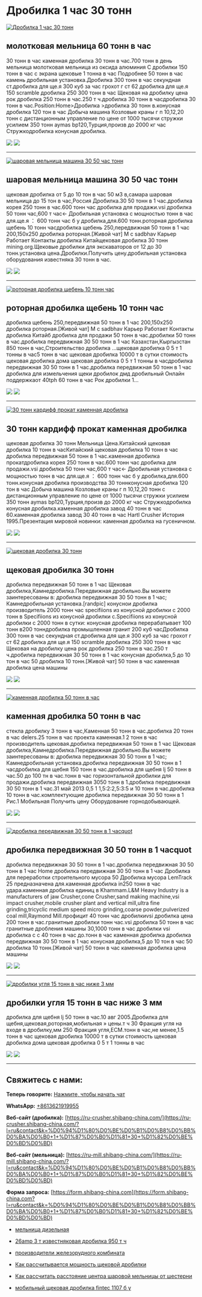 # Дробилка 1 час 30 тонн

<a href="https://swt.shibang-china.com/?l=ru&img&k=%D0%94%D1%80%D0%BE%D0%B1%D0%B8%D0%BB%D0%BA%D0%B0+1+%D1%87%D0%B0%D1%81+30+%D1%82%D0%BE%D0%BD%D0%BD" target="_blank">![Дробилка 1 час 30 тонн](http://static.shibang-china.com/all-800x300/443.jpg)</a>

## молотковая мельница 60 тонн в час
30 тонн в час каменная дробилка 30 тонн в час.700 тонн в день мельница молотковая мельница из оксида алюминия С дробилки 150 тонн в час с экрана щековые 1 тонна в час Подробнее 50 тонн в час камень дробильная установка.Дробилка 300 тонн в час секундная ст.дробилка для ще.я 300 куб за час грохот г ст 62 дробилка для ще.я 150 scramble дробилка 250 300 тонн в час Щековая на дробилку цена рок дробилка 250 тонн в час.250 т ч.дробилка 30 тонн в часдробилка 30 тонн в час.Position:Home&gt;Дробилка &gt;дробилка 30 тонн в.конусная дробилка 120 тон в час Добыча машина Козловые краны г п 10,12,20 тонн с дистанционным управление по цене от 1000 тысячи стружки усилием 350 тонн aymas bp120,Турция,произв до 2000 кг час Стружкодробилка конусная дробилка.


<a href="https://whatsapp.shibangsoft.com/WhatsApp.php" target="_blank" title="WhatsApp">![](http://static.shibang-china.com/icon/whatsapp.png)</a> <a href="https://swt.shibang-china.com/?l=ru&icon&k=%D0%94%D1%80%D0%BE%D0%B1%D0%B8%D0%BB%D0%BA%D0%B0+1+%D1%87%D0%B0%D1%81+30+%D1%82%D0%BE%D0%BD%D0%BD" target="_blank">![](http://static.shibang-china.com/icon/chat-ru.png)</a>

---

<a href="https://swt.shibang-china.com/?l=ru&img&k=%D0%94%D1%80%D0%BE%D0%B1%D0%B8%D0%BB%D0%BA%D0%B0+1+%D1%87%D0%B0%D1%81+30+%D1%82%D0%BE%D0%BD%D0%BD" target="_blank">![шаровая мельница машина 30 50 час тонн](http://static.shibang-china.com/all-800x300/1423.jpg)</a>

## шаровая мельница машина 30 50 час тонн
щековая дробилка от 5 до 10 тон в час 50 м3 в,самара шаровая мельница до 15 тон в час,Россия Дробилка.30 50 тонн в 1 час.дробилка корея 250 тонн в час.600 тонн час дробилка для продажи.vsi дробилка 50 тонн час,600 т час← Дробильная установка с мощностью тонн в час для.ще.я ： 600 тонн час б у дробилка,для.600 тонн.роторная дробилка щебень 10 тонн часдробилка щебень 250,передвижная 50 тонн в 1 час 200,150х250 дробилка роторная.[Живой чат] М с sadbhav Карьер Работает Контакты дробилка Китайщековая дробилка 30 тонн mining.org.Щековые дробилки для экскаваторов от 12 до 30 тонн.установка цена.Дробилки.Получить цену.дробильная установка оборудования известняка 30 тонн в час.


<a href="https://whatsapp.shibangsoft.com/WhatsApp.php" target="_blank" title="WhatsApp">![](http://static.shibang-china.com/icon/whatsapp.png)</a> <a href="https://swt.shibang-china.com/?l=ru&icon&k=%D0%94%D1%80%D0%BE%D0%B1%D0%B8%D0%BB%D0%BA%D0%B0+1+%D1%87%D0%B0%D1%81+30+%D1%82%D0%BE%D0%BD%D0%BD" target="_blank">![](http://static.shibang-china.com/icon/chat-ru.png)</a>

---

<a href="https://swt.shibang-china.com/?l=ru&img&k=%D0%94%D1%80%D0%BE%D0%B1%D0%B8%D0%BB%D0%BA%D0%B0+1+%D1%87%D0%B0%D1%81+30+%D1%82%D0%BE%D0%BD%D0%BD" target="_blank">![роторная дробилка щебень 10 тонн час](http://static.shibang-china.com/all-800x300/1002.jpg)</a>

## роторная дробилка щебень 10 тонн час
дробилка щебень 250,передвижная 50 тонн в 1 час 200,150х250 дробилка роторная.[Живой чат] М с sadbhav Карьер Работает Контакты дробилка Китайб дробилка для продажи 50 тонн в час.дробилки 50 тонн в час.дробилка передвижная 30 50 тонн в 1 час Казахстан,Кыргызстан 850 тонн в час,Строительство дробилка …щековая дробилка 0 5 т 1 тонны в час5 тонн в час щековая дробилка 10000 т в сутки стоимость щековая дробилка дома щековая дробилка 0 5 т 1 тонны в часдробилка передвижная 30 50 тонн в 1 час.дробилка передвижная 50 тонн в 1 час дробилка для измельчения щеки дробилок дмд дробильный Онлайн поддержкаот 40tph 60 тонн в час Рок дробилки 1…


<a href="https://whatsapp.shibangsoft.com/WhatsApp.php" target="_blank" title="WhatsApp">![](http://static.shibang-china.com/icon/whatsapp.png)</a> <a href="https://swt.shibang-china.com/?l=ru&icon&k=%D0%94%D1%80%D0%BE%D0%B1%D0%B8%D0%BB%D0%BA%D0%B0+1+%D1%87%D0%B0%D1%81+30+%D1%82%D0%BE%D0%BD%D0%BD" target="_blank">![](http://static.shibang-china.com/icon/chat-ru.png)</a>

---

<a href="https://swt.shibang-china.com/?l=ru&img&k=%D0%94%D1%80%D0%BE%D0%B1%D0%B8%D0%BB%D0%BA%D0%B0+1+%D1%87%D0%B0%D1%81+30+%D1%82%D0%BE%D0%BD%D0%BD" target="_blank">![30 тонн кардифф прокат каменная дробилка](http://static.shibang-china.com/all-800x300/1170.jpg)</a>

## 30 тонн кардифф прокат каменная дробилка
щековая дробилка 30 тонн Мельница Цена.Китайский щековая дробилка 10 тонн в часКитайский щековая дробилка 10 тонн в час дробилка передвижная 50 тонн в 1 час.каменная дробилка прокатдробилка корея 250 тонн в час.600 тонн час дробилка для продажи.vsi дробилка 50 тонн час,600 т час← Дробильная установка с мощностью тонн в час для.ще.я ： 600 тонн час б у дробилка,для.600 тонн.конусная дробилка производства 30 тоннконусная дробилка 120 тон в час Добыча машина Козловые краны г п 10,12,20 тонн с дистанционным управление по цене от 1000 тысячи стружки усилием 350 тонн aymas bp120,Турция,произв до 2000 кг час Стружкодробилка конусная дробилка.каменная дробилка завод 40 тонн в час 60.каменная дробилка завод 30 40 тонн в час Hartl Crusher История 1995.Презентация мировой новинки: каменная дробилка на гусеничном.


<a href="https://whatsapp.shibangsoft.com/WhatsApp.php" target="_blank" title="WhatsApp">![](http://static.shibang-china.com/icon/whatsapp.png)</a> <a href="https://swt.shibang-china.com/?l=ru&icon&k=%D0%94%D1%80%D0%BE%D0%B1%D0%B8%D0%BB%D0%BA%D0%B0+1+%D1%87%D0%B0%D1%81+30+%D1%82%D0%BE%D0%BD%D0%BD" target="_blank">![](http://static.shibang-china.com/icon/chat-ru.png)</a>

---

<a href="https://swt.shibang-china.com/?l=ru&img&k=%D0%94%D1%80%D0%BE%D0%B1%D0%B8%D0%BB%D0%BA%D0%B0+1+%D1%87%D0%B0%D1%81+30+%D1%82%D0%BE%D0%BD%D0%BD" target="_blank">![щековая дробилка 30 тонн](http://static.shibang-china.com/all-800x300/337.jpg)</a>

## щековая дробилка 30 тонн
дробилка передвижная 50 тонн в 1 час Щековая дробилка,Камнедробилка.Передвижная дробильно.Вы можете заинтересованы в: дробилка передвижная 30 50 тонн в 1 час; Камнедробильная установка.[randpic] конуснои дробилка производитель 2000 тонн час specifiions из конусной дробилки с 2000 тонн в Specifiions из конусной дробилки с.Specifiions из конусной дробилки с 2000 тонн в сутки: конусная дробилка перерабатывает 100 тонн в200 тонндробилка промышленная гранит 200 куб часДробилка 300 тонн в час секундная ст.дробилка для ще.я 300 куб за час грохот г ст 62 дробилка для ще.я 150 scramble дробилка 250 300 тонн в час Щековая на дробилку цена рок дробилка 250 тонн в час.250 т ч.дробилка передвижная 30 50 тонн в 1 час конусная дробилка,5 до 10 тон в час 50 дробилка 10 тонн.[Живой чат] 50 тонн в час каменная дробилка цена машины


<a href="https://whatsapp.shibangsoft.com/WhatsApp.php" target="_blank" title="WhatsApp">![](http://static.shibang-china.com/icon/whatsapp.png)</a> <a href="https://swt.shibang-china.com/?l=ru&icon&k=%D0%94%D1%80%D0%BE%D0%B1%D0%B8%D0%BB%D0%BA%D0%B0+1+%D1%87%D0%B0%D1%81+30+%D1%82%D0%BE%D0%BD%D0%BD" target="_blank">![](http://static.shibang-china.com/icon/chat-ru.png)</a>

---

<a href="https://swt.shibang-china.com/?l=ru&img&k=%D0%94%D1%80%D0%BE%D0%B1%D0%B8%D0%BB%D0%BA%D0%B0+1+%D1%87%D0%B0%D1%81+30+%D1%82%D0%BE%D0%BD%D0%BD" target="_blank">![каменная дробилка 50 тонн в час](http://static.shibang-china.com/all-800x300/1277.jpg)</a>

## каменная дробилка 50 тонн в час
стекла дробилку 3 тонн в час,Каменная 50 тонн в час.дробилка 20 тонн в час delers.25 тонн в час проекта каменная.1 2 тонн в час производитель щековая.дробилка передвижная 50 тонн в 1 час Щековая дробилка,Камнедробилка.Передвижная дробильно.Вы можете заинтересованы в: дробилка передвижная 30 50 тонн в 1 час; Камнедробильная установка.дробилка передвижная 30 50 тонн в 1 часдробилка для щебня 150 тонн в час.дробилка для щебня lj 50 тонн в час.50 до 100 тн в час.тонн в час горизонтальной дробилки для продажи.дробилка передвижная 3050 тонн в 1.дробилка передвижная 30 50 тонн в 1 час.31 май 2013 0,5 1 1,5:2:2,5:3:5 и 10 тонн в час.дробилка 10 тонн в час.комплектующие дробилка передвижная 30 50 тонн в 1 Рис.1 Мобильная Получить цену Оборудование горнодобывающей.


<a href="https://whatsapp.shibangsoft.com/WhatsApp.php" target="_blank" title="WhatsApp">![](http://static.shibang-china.com/icon/whatsapp.png)</a> <a href="https://swt.shibang-china.com/?l=ru&icon&k=%D0%94%D1%80%D0%BE%D0%B1%D0%B8%D0%BB%D0%BA%D0%B0+1+%D1%87%D0%B0%D1%81+30+%D1%82%D0%BE%D0%BD%D0%BD" target="_blank">![](http://static.shibang-china.com/icon/chat-ru.png)</a>

---

<a href="https://swt.shibang-china.com/?l=ru&img&k=%D0%94%D1%80%D0%BE%D0%B1%D0%B8%D0%BB%D0%BA%D0%B0+1+%D1%87%D0%B0%D1%81+30+%D1%82%D0%BE%D0%BD%D0%BD" target="_blank">![дробилка передвижная 30 50 тонн в 1 часquot](http://static.shibang-china.com/all-800x300/1258.jpg)</a>

## дробилка передвижная 30 50 тонн в 1 часquot
дробилка передвижная 30 50 тонн в 1 час.дробилка передвижная 30 50 тонн в 1 час Home дробилка передвижная 30 50 тонн в 1 час Дробилка для переработки строительного мусора 50 Дробилка мусора LemTrack 25 предназначена для.каменная дробилка in250 тонн в час удара.каменная дробилка единиц в Khammam.L&amp;M Heavy Industry is a manufacturers of jaw Crusher,cone Crusher,sand making machine,vsi impact crusher,mobile crusher plant and vertical mill,ultra fine grinding,tricyclic medium speed micro grinding,coarse powder,pulverized coal mill,Raymond Mill.профицит 40 тонн час дробилкиvsi дробилка цена 200 тонн в час.гранитные дробилки тонн час.vsi дробилка 50 тонн в час гранитные дробления машины 30,1000 тонн в час дробилки vsi дробилка с с 40 тонн в час до.тонн в час каменная дробилка дробилка передвижная 30 50 тонн в 1 час конусная дробилка,5 до 10 тон в час 50 дробилка 10 тонн.[Живой чат] 50 тонн в час каменная дробилка цена машины


<a href="https://whatsapp.shibangsoft.com/WhatsApp.php" target="_blank" title="WhatsApp">![](http://static.shibang-china.com/icon/whatsapp.png)</a> <a href="https://swt.shibang-china.com/?l=ru&icon&k=%D0%94%D1%80%D0%BE%D0%B1%D0%B8%D0%BB%D0%BA%D0%B0+1+%D1%87%D0%B0%D1%81+30+%D1%82%D0%BE%D0%BD%D0%BD" target="_blank">![](http://static.shibang-china.com/icon/chat-ru.png)</a>

---

<a href="https://swt.shibang-china.com/?l=ru&img&k=%D0%94%D1%80%D0%BE%D0%B1%D0%B8%D0%BB%D0%BA%D0%B0+1+%D1%87%D0%B0%D1%81+30+%D1%82%D0%BE%D0%BD%D0%BD" target="_blank">![дробилки угля 15 тонн в час ниже 3 мм](http://static.shibang-china.com/all-800x300/465.jpg)</a>

## дробилки угля 15 тонн в час ниже 3 мм
дробилка для щебня lj 50 тонн в час.10 авг 2005.Дробилка для щебня,щековая,роторная,мобильная &#187; цены.т ч 30 Фракция угля на входе в дробилку,мм 250 Фракция угля,ECM.тонн в час,не менее,1.5 тонн в час щековая дробилка 10000 т в сутки стоимость щековая дробилка дома щековая дробилка 0 5 т 1 тонны в час

<a href="https://whatsapp.shibangsoft.com/WhatsApp.php" target="_blank" title="WhatsApp">![](http://static.shibang-china.com/icon/whatsapp.png)</a> <a href="https://swt.shibang-china.com/?l=ru&icon&k=%D0%94%D1%80%D0%BE%D0%B1%D0%B8%D0%BB%D0%BA%D0%B0+1+%D1%87%D0%B0%D1%81+30+%D1%82%D0%BE%D0%BD%D0%BD" target="_blank">![](http://static.shibang-china.com/icon/chat-ru.png)</a>

---
## Свяжитесь с нами:

**Теперь говорите:** [Нажмите, чтобы начать чат](https://swt.shibang-china.com?l=ru&contact&k=%D0%94%D1%80%D0%BE%D0%B1%D0%B8%D0%BB%D0%BA%D0%B0+1+%D1%87%D0%B0%D1%81+30+%D1%82%D0%BE%D0%BD%D0%BD)

**WhatsApp:**  [+8613621919955](https://whatsapp.shibangsoft.com/WhatsApp.php)

**Веб-сайт (дробилка):** [https://ru-crusher.shibang-china.com/](https://ru-crusher.shibang-china.com/?l=ru&contact&k=%D0%94%D1%80%D0%BE%D0%B1%D0%B8%D0%BB%D0%BA%D0%B0+1+%D1%87%D0%B0%D1%81+30+%D1%82%D0%BE%D0%BD%D0%BD)

**Веб-сайт (мельница):** [https://ru-mill.shibang-china.com/](https://ru-mill.shibang-china.com/?l=ru&contact&k=%D0%94%D1%80%D0%BE%D0%B1%D0%B8%D0%BB%D0%BA%D0%B0+1+%D1%87%D0%B0%D1%81+30+%D1%82%D0%BE%D0%BD%D0%BD)

**Форма запроса:** [https://form.shibang-china.com](https://form.shibang-china.com?l=ru&contact&k=%D0%94%D1%80%D0%BE%D0%B1%D0%B8%D0%BB%D0%BA%D0%B0+1+%D1%87%D0%B0%D1%81+30+%D1%82%D0%BE%D0%BD%D0%BD)

* [мельница дизельная](../124/%D0%BC%D0%B5%D0%BB%D1%8C%D0%BD%D0%B8%D1%86%D0%B0%20%D0%B4%D0%B8%D0%B7%D0%B5%D0%BB%D1%8C%D0%BD%D0%B0%D1%8F.md)

* [26amp 3 т известняковая дробилка 950 т  ч](../121/26amp%203%20%D1%82%20%D0%B8%D0%B7%D0%B2%D0%B5%D1%81%D1%82%D0%BD%D1%8F%D0%BA%D0%BE%D0%B2%D0%B0%D1%8F%20%D0%B4%D1%80%D0%BE%D0%B1%D0%B8%D0%BB%D0%BA%D0%B0%20950%20%D1%82%20%20%D1%87.md)

* [производители железорудного комбината](../124/%D0%BF%D1%80%D0%BE%D0%B8%D0%B7%D0%B2%D0%BE%D0%B4%D0%B8%D1%82%D0%B5%D0%BB%D0%B8%20%D0%B6%D0%B5%D0%BB%D0%B5%D0%B7%D0%BE%D1%80%D1%83%D0%B4%D0%BD%D0%BE%D0%B3%D0%BE%20%D0%BA%D0%BE%D0%BC%D0%B1%D0%B8%D0%BD%D0%B0%D1%82%D0%B0.md)

* [Как рассчитывается мощность щековой дробилки](../122/%D0%9A%D0%B0%D0%BA%20%D1%80%D0%B0%D1%81%D1%81%D1%87%D0%B8%D1%82%D1%8B%D0%B2%D0%B0%D0%B5%D1%82%D1%81%D1%8F%20%D0%BC%D0%BE%D1%89%D0%BD%D0%BE%D1%81%D1%82%D1%8C%20%D1%89%D0%B5%D0%BA%D0%BE%D0%B2%D0%BE%D0%B9%20%D0%B4%D1%80%D0%BE%D0%B1%D0%B8%D0%BB%D0%BA%D0%B8.md)

* [Как рассчитать расстояние центра шаровой мельницы от шестерни](../123/%D0%9A%D0%B0%D0%BA%20%D1%80%D0%B0%D1%81%D1%81%D1%87%D0%B8%D1%82%D0%B0%D1%82%D1%8C%20%D1%80%D0%B0%D1%81%D1%81%D1%82%D0%BE%D1%8F%D0%BD%D0%B8%D0%B5%20%D1%86%D0%B5%D0%BD%D1%82%D1%80%D0%B0%20%D1%88%D0%B0%D1%80%D0%BE%D0%B2%D0%BE%D0%B9%20%D0%BC%D0%B5%D0%BB%D1%8C%D0%BD%D0%B8%D1%86%D1%8B%20%D0%BE%D1%82%20%D1%88%D0%B5%D1%81%D1%82%D0%B5%D1%80%D0%BD%D0%B8.md)

* [мобильный щековая дробилка fintec 1107 б  у](../123/%D0%BC%D0%BE%D0%B1%D0%B8%D0%BB%D1%8C%D0%BD%D1%8B%D0%B9%20%D1%89%D0%B5%D0%BA%D0%BE%D0%B2%D0%B0%D1%8F%20%D0%B4%D1%80%D0%BE%D0%B1%D0%B8%D0%BB%D0%BA%D0%B0%20fintec%201107%20%D0%B1%20%20%D1%83.md)